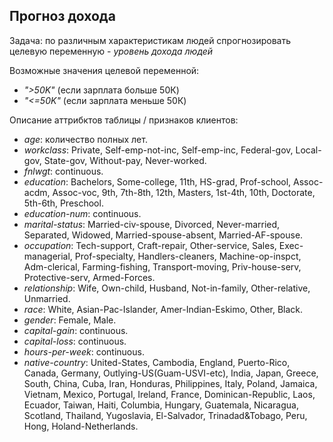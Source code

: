 ## Прогноз дохода

Задача: по различным характеристикам людей спрогнозировать целевую переменную - *уровень дохода людей*

Возможные значения целевой переменной:
- *">50K"* (если зарплата больше 50К)
- *"<=50K"* (если зарплата меньше 50К)

Описание аттрибктов таблицы / признаков клиентов:
- *age*: количество полных лет. 
- *workclass*: Private, Self-emp-not-inc, Self-emp-inc, Federal-gov, Local-gov, State-gov, Without-pay, Never-worked. 
- *fnlwgt*: continuous. 
- *education*: Bachelors, Some-college, 11th, HS-grad, Prof-school, Assoc-acdm, Assoc-voc, 9th, 7th-8th, 12th, Masters, 1st-4th, 10th, Doctorate, 5th-6th, Preschool. 
- *education-num*: continuous. 
- *marital-status*: Married-civ-spouse, Divorced, Never-married, Separated, Widowed, Married-spouse-absent, Married-AF-spouse. 
- *occupation*: Tech-support, Craft-repair, Other-service, Sales, Exec-managerial, Prof-specialty, Handlers-cleaners, Machine-op-inspct, Adm-clerical, Farming-fishing, Transport-moving, Priv-house-serv, Protective-serv, Armed-Forces. 
- *relationship*: Wife, Own-child, Husband, Not-in-family, Other-relative, Unmarried. 
- *race*: White, Asian-Pac-Islander, Amer-Indian-Eskimo, Other, Black. 
- *gender*: Female, Male. 
- *capital-gain*: continuous. 
- *capital-loss*: continuous. 
- *hours-per-week*: continuous. 
- *native-country*: United-States, Cambodia, England, Puerto-Rico, Canada, Germany, Outlying-US(Guam-USVI-etc), India, Japan, Greece, South, China, Cuba, Iran, Honduras, Philippines, Italy, Poland, Jamaica, Vietnam, Mexico, Portugal, Ireland, France, Dominican-Republic, Laos, Ecuador, Taiwan, Haiti, Columbia, Hungary, Guatemala, Nicaragua, Scotland, Thailand, Yugoslavia, El-Salvador, Trinadad&Tobago, Peru, Hong, Holand-Netherlands. 
